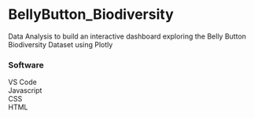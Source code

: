 # BellyButton_Biodiversity

Data Analysis to build an interactive dashboard exploring the Belly Button Biodiversity Dataset using Plotly


### Software 
VS Code \
Javascript \
CSS \
HTML

